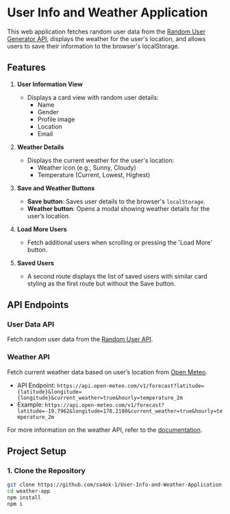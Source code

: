 # User Info and Weather Application

This web application fetches random user data from the [Random User Generator API](https://randomuser.me/api/), displays the weather for the user's location, and allows users to save their information to the browser's localStorage.

## Features

1. **User Information View**

   - Displays a card view with random user details:
     - Name
     - Gender
     - Profile image
     - Location
     - Email

2. **Weather Details**

   - Displays the current weather for the user's location:
     - Weather icon (e.g., Sunny, Cloudy)
     - Temperature (Current, Lowest, Highest)

3. **Save and Weather Buttons**

   - **Save button**: Saves user details to the browser's `localStorage`.
   - **Weather button**: Opens a modal showing weather details for the user’s location.

4. **Load More Users**

   - Fetch additional users when scrolling or pressing the 'Load More' button.

5. **Saved Users**
   - A second route displays the list of saved users with similar card styling as the first route but without the Save button.

## API Endpoints

### User Data API

Fetch random user data from the [Random User API](https://randomuser.me/api/).

### Weather API

Fetch current weather data based on user’s location from [Open Meteo](https://open-meteo.com/).

- API Endpoint: `https://api.open-meteo.com/v1/forecast?latitude={latitude}&longitude={longitude}&current_weather=true&hourly=temperature_2m`
- Example: `https://api.open-meteo.com/v1/forecast?latitude=-19.7962&longitude=178.2180&current_weather=true&hourly=temperature_2m`

For more information on the weather API, refer to the [documentation](https://open-meteo.com/en/docs).

## Project Setup

### 1. Clone the Repository

```bash
git clone https://github.com/sa4ok-1/User-Info-and-Weather-Application.git
cd weather-app
npm install
npm i
```
